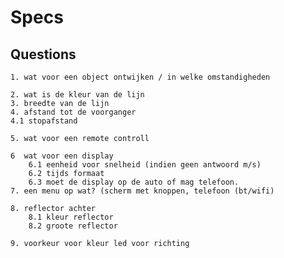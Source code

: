 # Specs

## Questions
    1. wat voor een object ontwijken / in welke omstandigheden

    2. wat is de kleur van de lijn 
    3. breedte van de lijn 
    4. afstand tot de voorganger 
    4.1 stopafstand

    5. wat voor een remote controll

    6  wat voor een display
        6.1 eenheid voor snelheid (indien geen antwoord m/s)
        6.2 tijds formaat 
        6.3 moet de display op de auto of mag telefoon.
    7. een menu op wat? (scherm met knoppen, telefoon (bt/wifi)

    8. reflector achter
        8.1 kleur reflector
        8.2 groote reflector

    9. voorkeur voor kleur led voor richting

